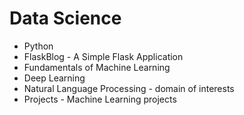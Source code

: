 # Data Science

- Python 
- FlaskBlog - A Simple Flask Application
- Fundamentals of Machine Learning 
- Deep Learning
- Natural Language Processing - domain of interests
- Projects - Machine Learning projects

